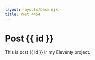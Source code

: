 ```yaml
---
layout: layouts/base.njk
title: Post 4454
---
```


# Post {{ id }}

This is post {{ id }} in my Eleventy project.
